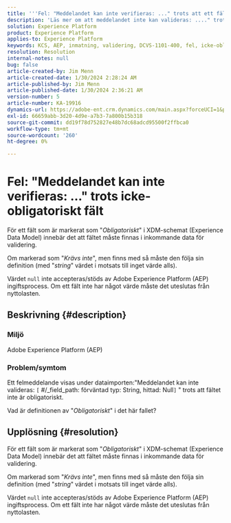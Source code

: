 ```yaml
---
title: '''Fel: "Meddelandet kan inte verifieras: ..." trots att ett fält inte är obligatoriskt'
description: 'Läs mer om att meddelandet inte kan valideras: ...." trots ett icke obligatoriskt fältfel i Adobe Experience Platform.'
solution: Experience Platform
product: Experience Platform
applies-to: Experience Platform
keywords: KCS, AEP, inmatning, validering, DCVS-1101-400, fel, icke-obligatoriskt fält, meddelandet kan inte valideras, frågor och svar, Adobe Experience Platform
resolution: Resolution
internal-notes: null
bug: false
article-created-by: Jim Menn
article-created-date: 1/30/2024 2:28:24 AM
article-published-by: Jim Menn
article-published-date: 1/30/2024 2:36:21 AM
version-number: 5
article-number: KA-19916
dynamics-url: https://adobe-ent.crm.dynamics.com/main.aspx?forceUCI=1&pagetype=entityrecord&etn=knowledgearticle&id=c08bfe39-17bf-ee11-9079-6045bd006268
exl-id: 66659abb-3d20-4d9e-a7b3-7a800b15b318
source-git-commit: dd19f78d752827e48b7dc68adcd95500f2ffbca0
workflow-type: tm+mt
source-wordcount: '260'
ht-degree: 0%

---
```


# Fel: &quot;Meddelandet kan inte verifieras: ...&quot; trots icke-obligatoriskt fält


För ett fält som är markerat som &quot;*Obligatoriskt*&quot; i XDM-schemat (Experience Data Model) innebär det att fältet måste finnas i inkommande data för validering.

Om markerad som &quot;*Krävs inte*&quot;, men finns med så måste den följa sin definition (med &quot;*string*&quot;<b> </b>värdet i motsats till inget värde alls).

Värdet `null` inte accepteras/stöds av Adobe Experience Platform (AEP) ingiftsprocess. Om ett fält inte har något värde måste det uteslutas från nyttolasten.

## Beskrivning {#description}


### <b>Miljö</b>

Adobe Experience Platform (AEP)



### <b>Problem/symtom</b>

Ett felmeddelande visas under dataimporten:&quot;Meddelandet kan inte valideras: `[` #/_field_path: förväntad typ: String, hittad: Null`]` &quot; trots att fältet inte är obligatoriskt.

Vad är definitionen av &quot;*Obligatoriskt*&quot; i det här fallet?


## Upplösning {#resolution}


För ett fält som är markerat som &quot;*Obligatoriskt*&quot; i XDM-schemat (Experience Data Model) innebär det att fältet måste finnas i inkommande data för validering.

Om markerad som &quot;*Krävs inte*&quot;, men finns med så måste den följa sin definition (med &quot;*string*&quot;<b> </b>värdet i motsats till inget värde alls).

Värdet `null` inte accepteras/stöds av Adobe Experience Platform (AEP) ingiftsprocess. Om ett fält inte har något värde måste det uteslutas från nyttolasten.
